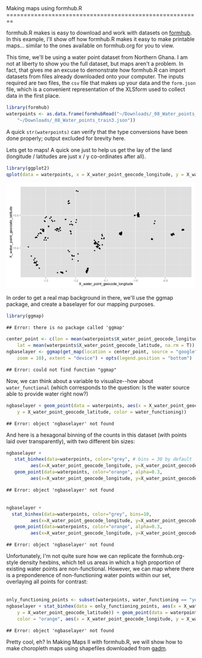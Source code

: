 <link href="http://kevinburke.bitbucket.org/markdowncss/markdown.css" rel="stylesheet"></link>
Making maps using formhub.R
========================================================

formhub.R makes is easy to download and work with datasets on [formhub](http://formhub.org). In this example, I'll show off how formhub.R makes it easy to make printable maps... similar to the ones available on formhub.org for you to view.

This time, we'll be using a water point dataset from Northern Ghana. I am not at liberty to show you the full dataset, but maps aren't a problem. In fact, that gives me an excuse to demonstrate how formhub.R can import datasets from files already downloaded onto your computer. The inputs required are two files, the `csv` file that makes up your data and the `form.json` file, which is a convenient representation of the XLSform used to collect data in the first place.


```r
library(formhub)
waterpoints <- as.data.frame(formhubRead("~/Downloads/_08_Water_points_train3_2012_09_06.csv", 
    "~/Downloads/_08_Water_points_train3.json"))
```


A quick `str(waterpoints)` can verify that the type conversions have been done properly; output excluded for brevity here.

Lets get to maps! A quick one just to help us get the lay of the land (longitude / latitudes are just x / y co-ordinates after all).

```r
library(ggplot2)
qplot(data = waterpoints, x = X_water_point_geocode_longitude, y = X_water_point_geocode_latitude)
```

![plot of chunk map1](figure/map1.png) 


In order to get a real map background in there, we'll use the ggmap package, and create a baselayer for our mapping purposes. 


```r
library(ggmap)
```

```
## Error: there is no package called 'ggmap'
```

```r
center_point <- c(lon = mean(waterpoints$X_water_point_geocode_longitude, na.rm = T), 
    lat = mean(waterpoints$X_water_point_geocode_latitude, na.rm = T))
ngbaselayer <- ggmap(get_map(location = center_point, source = "google", filename = "maptemp", 
    zoom = 10), extent = "device") + opts(legend.position = "bottom")
```

```
## Error: could not find function "ggmap"
```



Now, we can think about a variable to visualize--how about `water_functional` (which corresponds to the question: Is the water source able to provide water right now?)


```r
ngbaselayer + geom_point(data = waterpoints, aes(x = X_water_point_geocode_longitude, 
    y = X_water_point_geocode_latitude, color = water_functioning))
```

```
## Error: object 'ngbaselayer' not found
```


And here is a hexagonal binning of the counts in this dataset (with points laid over transparently), with two different bin sizes:

```r
ngbaselayer + 
   stat_binhex(data=waterpoints, color="grey", # bins = 30 by default
         aes(x=X_water_point_geocode_longitude, y=X_water_point_geocode_latitude)) + 
   geom_point(data=waterpoints, color="orange", alpha=0.3,
         aes(x=X_water_point_geocode_longitude, y=X_water_point_geocode_latitude))
```

```
## Error: object 'ngbaselayer' not found
```

```r

ngbaselayer +
  stat_binhex(data=waterpoints, color="grey", bins=10,
         aes(x=X_water_point_geocode_longitude, y=X_water_point_geocode_latitude)) + 
   geom_point(data=waterpoints, color="orange", alpha=0.3,
         aes(x=X_water_point_geocode_longitude, y=X_water_point_geocode_latitude))
```

```
## Error: object 'ngbaselayer' not found
```


Unfortunately, I'm not quite sure how we can replicate the formhub.org-style density hexbins, which tell us areas in which a high proportion of existing water points are non-functional. However, we can map where there is a preponderence of non-functioning water points within our set, overlaying all points for contrast:

```r

only_functioning_points <- subset(waterpoints, water_functioning == "yes")
ngbaselayer + stat_binhex(data = only_functioning_points, aes(x = X_water_point_geocode_longitude, 
    y = X_water_point_geocode_latitude)) + geom_point(data = waterpoints, alpha = 0.3, 
    color = "orange", aes(x = X_water_point_geocode_longitude, y = X_water_point_geocode_latitude))
```

```
## Error: object 'ngbaselayer' not found
```


Pretty cool, eh?
In Making Maps II with formhub.R, we will show how to make choropleth maps using shapefiles downloaded from [gadm](http://gadm.org).
